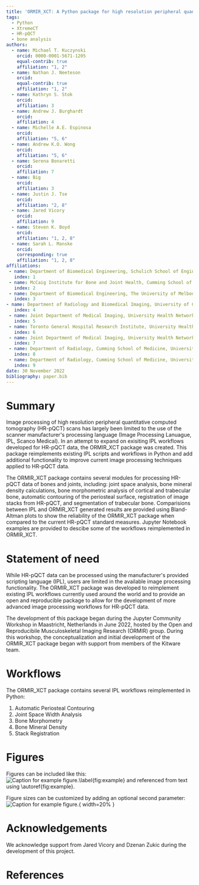 ```yaml
---
title: 'ORMIR_XCT: A Python package for high resolution peripheral quantitative computed tomography image processing'
tags:
  - Python
  - XtremeCT
  - HR-pQCT
  - bone analysis
authors:
  - name: Michael T. Kuczynski
    orcid: 0000-0001-5671-1205
    equal-contrib: true
    affiliation: "1, 2"
  - name: Nathan J. Neeteson
    orcid: 
    equal-contrib: true
    affiliation: "1, 2"
  - name: Kathryn S. Stok
    orcid: 
    affiliation: 3
  - name: Andrew J. Burghardt
    orcid: 
    affiliation: 4
  - name: Michelle A.E. Espinosa
    orcid: 
    affiliation: "5, 6"
  - name: Andrew K.O. Wong
    orcid: 
    affiliation: "5, 6"
  - name: Serena Bonaretti
    orcid: 
    affiliation: 7
  - name: Big
    orcid: 
    affiliation: 3
  - name: Justin J. Tse
    orcid: 
    affiliation: "2, 8"
  - name: Jared Vicory
    orcid: 
    affiliation: 9
  - name: Steven K. Boyd
    orcid: 
    affiliation: "1, 2, 8"
  - name: Sarah L. Manske
    orcid: 
    corresponding: true
    affiliation: "1, 2, 8"
affiliations:
 - name: Department of Biomedical Engineering, Schulich School of Engineering, University of Calgary, Canada 
   index: 1
 - name: McCaig Institute for Bone and Joint Health, Cumming School of Medicine, University of Calgary, Canada 
   index: 2
 - name: Department of Biomedical Engineering, The University of Melbourne, Parkville, Australia
   index: 3
- name: Department of Radiology and Biomedical Imaging, University of California, San Francisco, San Francisco, CA, United States
   index: 4
 - name: Joint Department of Medical Imaging, University Health Network, Toronto, ON, Canada
   index: 5
 - name: Toronto General Hospital Research Institute, University Health Network, Toronto, ON, Canada
   index: 6
 - name: Joint Department of Medical Imaging, University Health Network, Toronto, ON, Canada
   index: 7
 - name: Department of Radiology, Cumming School of Medicine, University of Calgary, Calgary, Canada
   index: 8
 - name: Department of Radiology, Cumming School of Medicine, University of Calgary, Calgary, Canada
   index: 9
date: 30 November 2022
bibliography: paper.bib
---
```


# Summary

Image processing of high resolution peripheral quantitative computed tomography
(HR-pQCT) scans has largely been limited to the use of the scanner manufacturer's
processing language (Image Processing Lanuague, IPL, Scanco Medical). In an attempt
to expand on exisiting IPL workflows developed for HR-pQCT data, the ORMIR_XCT
package was created. This package reimplements existing IPL scripts and workflows
in Python and add additional functionality to improve current image processing
techniques applied to HR-pQCT data.

The ORMIR_XCT package contains several modules for processing HR-pQCT data of
bones and joints, including: joint space analysis, bone mineral density calculations,
bone morphometric analysis of cortical and trabecular bone, automatic contouring
of the periosteal surface, registration of image stacks from HR-pQCT, and segmentation
of trabecular bone. Comparisions between IPL and ORMIR_XCT generated results are
provided using Bland-Altman plots to show the reliability of the ORMIR_XCT
package when compared to the current HR-pQCT standard measures. Jupyter Notebook 
examples are provided to descibe some of the workflows reimplemented in ORMIR_XCT.

# Statement of need

While HR-pQCT data can be processed using the manufacturer's provided scripting
language (IPL), users are limited in the available image processing functionality.
The ORMIR_XCT package was developed to reimplement existing IPL workflows currently
used around the world and to provide an open and reproducible package to allow
for the development of more advanced image processing workflows for HR-pQCT data.

The development of this package began during the Jupyter Community Workshop in
Maastricht, Netherlands in June 2022, hosted by the Open and Reproducibile 
Musculoskeletal Imaging Research (ORMIR) group. During this workshop, the 
conceptualization and initial development of the ORMIR_XCT package began with 
support from members of the Kitware team.

# Workflows

The ORMIR_XCT package contains several IPL workflows reimplemented in Python:
1. Automatic Periosteal Contouring
2. Joint Space Width Analysis
3. Bone Morphometry
4. Bone Mineral Density
5. Stack Registration

# Figures

Figures can be included like this:
![Caption for example figure.\label{fig:example}](figure.png)
and referenced from text using \autoref{fig:example}.

Figure sizes can be customized by adding an optional second parameter:
![Caption for example figure.](figure.png){ width=20% }

# Acknowledgements

We acknowledge support from Jared Vicory and Dzenan Zukic during the development of this project.

# References